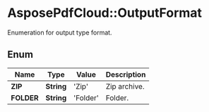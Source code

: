 ﻿# AsposePdfCloud::OutputFormat
Enumeration for output type format.

## Enum
Name | Type | Value | Description
------------ | ------------- | ------------- | -------------
**ZIP** | **String** | 'Zip' | Zip archive.
**FOLDER** | **String** | 'Folder' | Folder.



